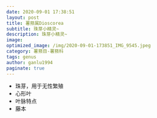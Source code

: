 ```yaml
---
date: 2020-09-01 17:38:51
layout: post
title: 薯蓣属Dioscorea
subtitle: 珠芽小精灵~
description: 珠芽小精灵~
image:
optimized_image: /img/2020-09-01-173851_IMG_9545.jpeg
category: 薯蓣目-薯蓣科
tags: genus
author: ganlu1994
paginate: true
---
```


* 珠芽，用于无性繁殖
* 心形叶
* 叶脉特点
* 藤本